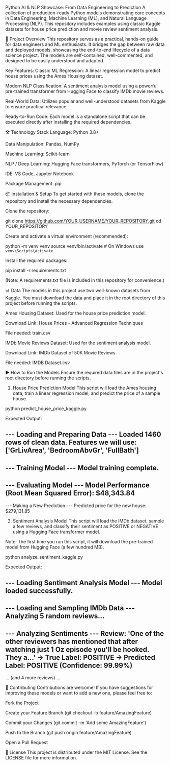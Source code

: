 Python AI & NLP Showcase: From Data Engineering to Prediction
A collection of production-ready Python models demonstrating core concepts in Data Engineering, Machine Learning (ML), and Natural Language Processing (NLP). This repository includes examples using classic Kaggle datasets for house price prediction and movie review sentiment analysis.

🚀 Project Overview
This repository serves as a practical, hands-on guide for data engineers and ML enthusiasts. It bridges the gap between raw data and deployed models, showcasing the end-to-end lifecycle of a data science project. The models are self-contained, well-commented, and designed to be easily understood and adapted.

Key Features:
Classic ML Regression: A linear regression model to predict house prices using the Ames Housing dataset.

Modern NLP Classification: A sentiment analysis model using a powerful pre-trained transformer from Hugging Face to classify IMDb movie reviews.

Real-World Data: Utilizes popular and well-understood datasets from Kaggle to ensure practical relevance.

Ready-to-Run Code: Each model is a standalone script that can be executed directly after installing the required dependencies.

🛠️ Technology Stack
Language: Python 3.8+

Data Manipulation: Pandas, NumPy

Machine Learning: Scikit-learn

NLP / Deep Learning: Hugging Face transformers, PyTorch (or TensorFlow)

IDE: VS Code, Jupyter Notebook

Package Management: pip

📦 Installation & Setup
To get started with these models, clone the repository and install the necessary dependencies.

Clone the repository:

git clone https://github.com/YOUR_USERNAME/YOUR_REPOSITORY.git
cd YOUR_REPOSITORY

Create and activate a virtual environment (recommended):

python -m venv venv
source venv/bin/activate  # On Windows use `venv\Scripts\activate`

Install the required packages:

pip install -r requirements.txt

(Note: A requirements.txt file is included in this repository for convenience.)

📊 Data
The models in this project use two well-known datasets from Kaggle. You must download the data and place it in the root directory of this project before running the scripts.

Ames Housing Dataset: Used for the house price prediction model.

Download Link: House Prices - Advanced Regression Techniques

File needed: train.csv

IMDb Movie Reviews Dataset: Used for the sentiment analysis model.

Download Link: IMDb Dataset of 50K Movie Reviews

File needed: IMDB Dataset.csv

▶️ How to Run the Models
Ensure the required data files are in the project's root directory before running the scripts.

1. House Price Prediction Model
This script will load the Ames housing data, train a linear regression model, and predict the price of a sample house.

python predict_house_price_kaggle.py

Expected Output:

--- Loading and Preparing Data ---
Loaded 1460 rows of clean data.
Features we will use: ['GrLivArea', 'BedroomAbvGr', 'FullBath']
--------------------

--- Training Model ---
Model training complete.
--------------------

--- Evaluating Model ---
Model Performance (Root Mean Squared Error): $48,343.84
--------------------

--- Making a New Prediction ---
Predicted price for the new house: $279,131.85

2. Sentiment Analysis Model
This script will load the IMDb dataset, sample a few reviews, and classify their sentiment as POSITIVE or NEGATIVE using a Hugging Face transformer model.

Note: The first time you run this script, it will download the pre-trained model from Hugging Face (a few hundred MB).

python analyze_sentiment_kaggle.py

Expected Output:

--- Loading Sentiment Analysis Model ---
Model loaded successfully.
--------------------

--- Loading and Sampling IMDb Data ---
Analyzing 5 random reviews...
--------------------

--- Analyzing Sentiments ---
Review: 'One of the other reviewers has mentioned that after watching just 1 Oz episode you'll be hooked. They a...'
  -> True Label:      POSITIVE
  -> Predicted Label: POSITIVE (Confidence: 99.99%)
----------
... (and 4 more reviews) ...

🤝 Contributing
Contributions are welcome! If you have suggestions for improving these models or want to add a new one, please feel free to:

Fork the Project

Create your Feature Branch (git checkout -b feature/AmazingFeature)

Commit your Changes (git commit -m 'Add some AmazingFeature')

Push to the Branch (git push origin feature/AmazingFeature)

Open a Pull Request

📄 License
This project is distributed under the MIT License. See the LICENSE file for more information.
